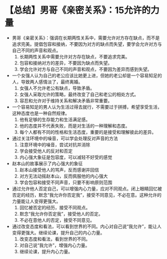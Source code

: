 # 【总结】男哥《亲密关系》：15允许的力量

-   男哥《亲密关系》：强调在长期两性关系中，需要允许对方存在缺点，而不是追求完美。提倡包容和接纳，不要因为对方的缺点而失望，要学会允许对方与自己不同的声音和观点。
    1.  长期两性关系中需要允许对方存在缺点，不要追求完美。
    2.  包容和接纳对方的差异，不要因为缺点而失望。
    3.  学会允许对方与自己不同的声音和观点，不要因为差异而感到失望。
-   一个女强人认为自己的老公应该比她更上进，但她的老公却是一个容易知足的人，导致两人感情淡了，最终离婚。
    1.  女强人不允许老公有缺点，导致矛盾。
    2.  女强人采取允许的策略，最终改变了自己和老公的相处方式。
    3.  容忍和允许对于维持关系和解决矛盾非常重要。
-   一个容易知足的男人认为生活过得去就行，不需要过于拼搏，希望享受生活，这种态度也是一种自然规律。
    1.  他有足够的生存能力和生活满足感。
    2.  他的态度并不代表失败，而是对生活的一种理解和态度。
    3.  每个人都有不同的性格和生活态度，重要的是接受和理解彼此的差异。
-   通过关注环境中的噪音，可以学会处理反对声音的方法
    1.  注意环境中的噪音，尝试对抗并消除
    2.  学会接受他人的反对和否定
    3.  内心强大象征是包容度，可以减轻不好受的感觉
-   赵本山的故事展示了内心强大的象征
    1.  赵本山接受他人的骂声，反而感谢并回信
    2.  对方无法动摇赵本山，反而佩服他的内心强大
    3.  学会包容和接受不同声音，只要不影响原则范围
-   通过允许他人否定自己，可以增强内心力量，应对不同观点。闭上眼睛回忆被否定的经历，默念“我允许你否定我”，接受不同意见，不必在意。这种允许的力量能让人变得更强大。
    1.  回忆被否定的经历，接受不同观点。
    2.  默念“我允许你否定我”，接受他人的否定。
    3.  不必在意他人的否定，接受不同意见。
-   通过改变态度和看法，可以看到世界的不同。内心对自己说“我允许”，能让人变得更强大。继续论课，提升自己的内心力量。
    1.  改变态度和看法，看到世界的不同。
    2.  对自己说“我允许”，增强内心力量。
    3.  继续论课，提升内心力量。